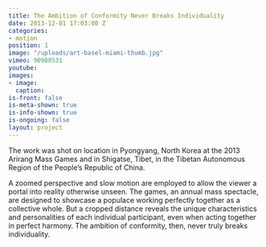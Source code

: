 ```yaml
---
title: The Ambition of Conformity Never Breaks Individuality
date: 2013-12-01 17:03:00 Z
categories:
- motion
position: 1
image: "/uploads/art-basel-miami-thumb.jpg"
vimeo: 90980531
youtube: 
images:
- image:
  caption:
is-front: false
is-meta-shown: true
is-info-shown: true
is-ongoing: false
layout: project
---
```


The work was shot on location in Pyongyang, North Korea at the 2013 Arirang Mass Games and in Shigatse, Tibet, in the Tibetan Autonomous Region of the People’s Republic of China. 

A zoomed perspective and slow motion are employed to allow the viewer a portal into reality otherwise unseen. The games, an annual mass spectacle, are designed to showcase a populace working perfectly together as a collective whole. But a cropped distance reveals the unique characteristics and personalities of each individual participant, even when acting together in perfect harmony. The ambition of conformity, then, never truly breaks individuality.